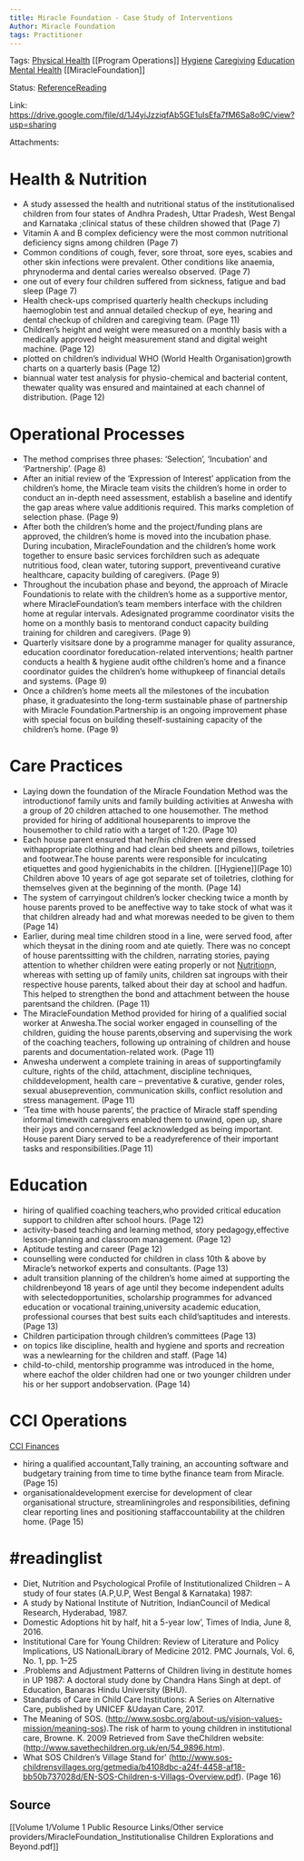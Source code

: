 ```yaml
---
title: Miracle Foundation - Case Study of Interventions
Author: Miracle Foundation
tags: Practitioner
---
```

Tags:  [Physical Health](Volume%201/Roll%20Ups/Physical%20Health/Physical%20Health.md)  [[Program Operations]] [Hygiene](Hygiene.md) [Caregiving](Volume%201/Roll%20Ups/Caregiving/Caregiving.md)  [Education](Education) [Mental Health](Mental%20Health)  [[MiracleFoundation]]

Status: [ReferenceReading](ReferenceReading)

Link: https://drive.google.com/file/d/1J4yiJzziqfAb5GE1uIsEfa7fM6Sa8o9C/view?usp=sharing

Attachments:


 # Health & Nutrition

- A study assessed the health and nutritional status of the institutionalised children from four states of Andhra Pradesh, Uttar Pradesh, West Bengal and Karnataka ;clinical status of these children showed that  (Page 7)
- Vitamin A and B complex deficiency were the most common nutritional deficiency signs among children (Page 7) 
- Common conditions of cough, fever, sore throat, sore eyes, scabies and other skin infections were prevalent. Other conditions like anaemia, phrynoderma and dental caries werealso observed. (Page 7)
- one out of every four children suffered from sickness, fatigue and bad sleep (Page 7) 
-  Health check-ups comprised quarterly health checkups including haemoglobin test and annual detailed checkup of eye, hearing and dental checkup of children and caregiving team. (Page 11)  
- Children’s height and weight were measured on a monthly basis with a medically approved height measurement stand and digital weight machine.  (Page 12) 
- plotted on children’s individual WHO (World Health Organisation)growth charts on a quarterly basis (Page 12) 
- biannual water test analysis for physio-chemical and bacterial content, thewater quality was ensured and maintained at each channel of distribution.  (Page 12) 


# Operational Processes

- The method comprises three phases: ‘Selection’, ‘Incubation’ and ‘Partnership’. (Page 8)
- After an initial review of the ‘Expression of Interest’ application from the children’s home, the Miracle team visits the children’s home in order to conduct an in-depth need assessment, establish a baseline and identify the gap areas where value additionis required. This marks completion of selection phase. (Page 9)
- After both the children’s home and the project/funding plans are approved, the children’s home is moved into the incubation phase. During incubation, MiracleFoundation and the children’s home work together to ensure basic services forchildren such as adequate nutritious food, clean water, tutoring support, preventiveand curative healthcare, capacity building of caregivers. (Page 9)
- Throughout the incubation phase and beyond, the approach of Miracle Foundationis to relate with the children’s home as a supportive mentor, where MiracleFoundation’s team members interface with the children home at regular intervals. Adesignated programme coordinator visits the home on a monthly basis to mentorand conduct capacity building training for children and caregivers. (Page 9)
-  Quarterly visitsare done by a programme manager for quality assurance, education coordinator foreducation-related interventions; health partner conducts a health & hygiene audit ofthe children’s home and a finance coordinator guides the children’s home withupkeep of financial details and systems. (Page 9)
- Once a children’s home meets all the milestones of the incubation phase, it graduatesinto the long-term sustainable phase of partnership with Miracle Foundation.Partnership is an ongoing improvement phase with special focus on building theself-sustaining capacity of the children’s home. (Page 9)


# Care Practices

- Laying down the foundation of the Miracle Foundation Method was the introductionof family units and family building activities at Anwesha with a group of 20 children attached to one housemother. The method provided for hiring of additional houseparents to improve the housemother to child ratio with a target of 1:20. (Page 10) 
- Each house parent ensured that her/his children were dressed withappropriate clothing and had clean bed sheets and pillows, toiletries and footwear.The house parents were responsible for inculcating etiquettes and good hygienichabits in the children. [[Hygiene]](Page 10) Children above 10 years of age got separate set of toiletries, clothing for themselves given at the beginning of the month. (Page 14) 
-  The system of carryingout children’s locker checking twice a month by house parents proved to be aneffective way to take stock of what was it that children already had and what morewas needed to be given to them (Page 14)
- Earlier, during meal time children stood in a line, were served food, after which theysat in the dining room and ate quietly. There was no concept of house parentssitting with the children, narrating stories, paying attention to whether children were eating properly or not [Nutrition](Volume%201/Roll%20Ups/Nutrition/Nutrition.md)n, whereas with setting up of family units, children sat ingroups with their respective house parents, talked about their day at school and hadfun. This helped to strengthen the bond and attachment between the house parentsand the children. (Page 11)
- The MiracleFoundation Method provided for hiring of a qualified social worker at Anwesha.The social worker engaged in counselling of the children, guiding the house parents,observing and supervising the work of the coaching teachers, following up ontraining of children and house parents and documentation-related work. (Page 11)
- Anwesha underwent a complete training in areas of supportingfamily culture, rights of the child, attachment, discipline techniques, childdevelopment, health care – preventative & curative, gender roles, sexual abuseprevention, communication skills, conflict resolution and stress management. (Page 11)
- ‘Tea time with house parents’, the practice of Miracle staff spending informal timewith caregivers enabled them to unwind, open up, share their joys and concernsand feel acknowledged as being important. House parent Diary served to be a readyreference of their important tasks and responsibilities.(Page 11)

# Education

-  hiring of qualified coaching teachers,who provided critical education support to children after school hours.  (Page 12)
- activity-based teaching and learning method, story pedagogy,effective lesson-planning and classroom management. (Page 12)
- Aptitude testing and career (Page 12)
- counselling were conducted for children in class 10th & above by Miracle’s networkof experts and consultants. (Page 13)
- adult transition planning of the children’s home aimed at supporting the childrenbeyond 18 years of age until they become independent adults with selectedopportunities, scholarship programmes for advanced education or vocational training,university academic education, professional courses that best suits each child’saptitudes and interests. (Page 13)
- Children participation through children’s committees (Page 13)
- on topics like discipline, health and hygiene and sports and recreation was a newlearning for the children and staff. (Page 14)
- child-to-child, mentorship programme was introduced in the home, where eachof the older children had one or two younger children under his or her support andobservation. (Page 14)


# CCI Operations
[CCI Finances](Volume%201/Roll%20Ups/CCI%20Operations/CCI%20Finances.md)
-  hiring a qualified accountant,Tally training, an accounting software and budgetary training from time to time bythe finance team from Miracle. (Page 15)
- organisationaldevelopment exercise for development of clear organisational structure, streamliningroles and responsibilities, defining clear reporting lines and positioning staffaccountability at the children home. (Page 15)


# #readinglist
- Diet, Nutrition and Psychological Profile of Institutionalized Children – A study of four states (A.P,U.P, West Bengal & Karnataka) 1987: 
- A study by National Institute of Nutrition, IndianCouncil of Medical Research, Hyderabad, 1987.
- Domestic Adoptions hit by half, hit a 5-year low’, Times of India, June 8, 2016.
- Institutional Care for Young Children: Review of Literature and Policy Implications, US NationalLibrary of Medicine 2012. PMC Journals, Vol. 6, No. 1, pp. 1–25
- .Problems and Adjustment Patterns of Children living in destitute homes in UP 1987: A doctoral study done by Chandra Hans Singh at dept. of Education, Banaras Hindu University (BHU).
- Standards of Care in Child Care Institutions: A Series on Alternative Care, published by UNICEF &Udayan Care, 2017.
- The Meaning of SOS. (http://www.sosbc.org/about-us/vision-values-mission/meaning-sos).The risk of harm to young children in institutional care, Browne. K. 2009 Retrieved from Save theChildren website: (http://www.savethechildren.org.uk/en/54_9896.htm).
- What SOS Children’s Village Stand for’ (http://www.sos-childrensvillages.org/getmedia/b4108dbc-a24f-4458-af18-bb50b737028d/EN-SOS-Children-s-Villags-Overview.pdf). (Page 16)

## Source
[[Volume 1/Volume 1 Public Resource Links/Other service providers/MiracleFoundation_Institutionalise Children Explorations and Beyond.pdf]]
